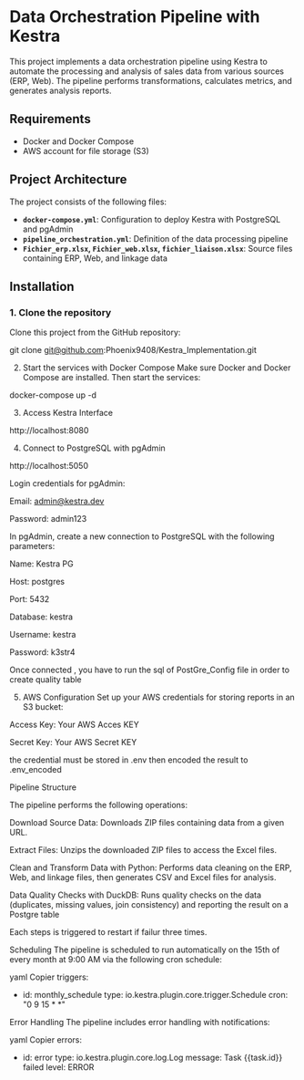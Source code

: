 # Data Orchestration Pipeline with Kestra

This project implements a data orchestration pipeline using Kestra to automate the processing and analysis of sales data from various sources (ERP, Web). 
The pipeline performs transformations, calculates metrics, and generates analysis reports.

## Requirements

- Docker and Docker Compose
- AWS account for file storage (S3)

## Project Architecture

The project consists of the following files:

- **`docker-compose.yml`**: Configuration to deploy Kestra with PostgreSQL and pgAdmin
- **`pipeline_orchestration.yml`**: Definition of the data processing pipeline
- **`Fichier_erp.xlsx`, `Fichier_web.xlsx`, `fichier_liaison.xlsx`**: Source files containing ERP, Web, and linkage data

## Installation

### 1. Clone the repository

Clone this project from the GitHub repository:

git clone git@github.com:Phoenix9408/Kestra_Implementation.git



2. Start the services with Docker Compose
Make sure Docker and Docker Compose are installed. Then start the services:

docker-compose up -d

3. Access Kestra Interface

http://localhost:8080


4. Connect to PostgreSQL with pgAdmin

http://localhost:5050

Login credentials for pgAdmin:

Email: admin@kestra.dev

Password: admin123

In pgAdmin, create a new connection to PostgreSQL with the following parameters:

Name: Kestra PG

Host: postgres

Port: 5432

Database: kestra

Username: kestra

Password: k3str4

Once connected , you have to run the sql of PostGre_Config file in order to create quality table

5. AWS Configuration
Set up your AWS credentials for storing reports in an S3 bucket:

Access Key: Your AWS Acces KEY

Secret Key: Your AWS Secret KEY

the credential must be stored in .env then encoded the result to .env_encoded 

Pipeline Structure

The pipeline performs the following operations:

Download Source Data: Downloads ZIP files containing data from a given URL.

Extract Files: Unzips the downloaded ZIP files to access the Excel files.

Clean and Transform Data with Python: Performs data cleaning on the ERP, Web, and linkage files, then generates CSV and Excel files for analysis.

Data Quality Checks with DuckDB: Runs quality checks on the data (duplicates, missing values, join consistency) and reporting the result on a Postgre table

Each steps is triggered to restart if failur three times.

Scheduling
The pipeline is scheduled to run automatically on the 15th of every month at 9:00 AM via the following cron schedule:

yaml
Copier
triggers:
  - id: monthly_schedule
    type: io.kestra.plugin.core.trigger.Schedule
    cron: "0 9 15 * *"

Error Handling
The pipeline includes error handling with notifications:

yaml
Copier
errors:
   - id: error
     type: io.kestra.plugin.core.log.Log
     message: Task {{task.id}} failed
     level: ERROR




